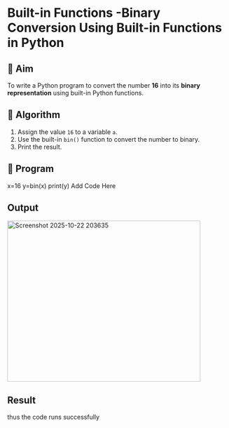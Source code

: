 # Built-in Functions -Binary Conversion Using Built-in Functions in Python

## 🎯 Aim
To write a Python program to convert the number **16** into its **binary representation** using built-in Python functions.

## 🧠 Algorithm
1. Assign the value `16` to a variable `a`.
2. Use the built-in `bin()` function to convert the number to binary.
3. Print the result.

## 🧾 Program
x=16
y=bin(x)
print(y)
Add Code Here

## Output
<img width="441" height="367" alt="Screenshot 2025-10-22 203635" src="https://github.com/user-attachments/assets/5894394b-0cc4-4a0f-b0e3-70b5063c87e6" />

## Result
thus the code runs successfully
